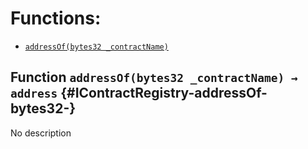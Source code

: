 # Functions:

- [`addressOf(bytes32 _contractName)`](#IContractRegistry-addressOf-bytes32-)

## Function `addressOf(bytes32 _contractName) → address` {#IContractRegistry-addressOf-bytes32-}

No description
